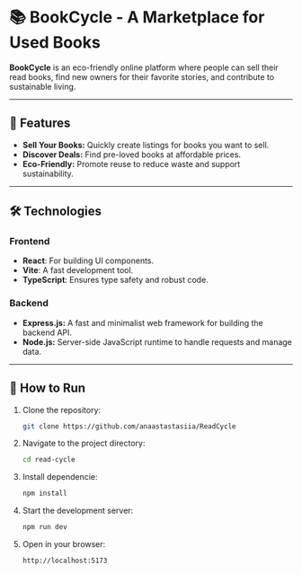 # 📚 BookCycle - A Marketplace for Used Books

**BookCycle** is an eco-friendly online platform where people can sell their read books, find new owners for their favorite stories, and contribute to sustainable living.

---

## 🌟 Features

- **Sell Your Books:** Quickly create listings for books you want to sell.
- **Discover Deals:** Find pre-loved books at affordable prices.
- **Eco-Friendly:** Promote reuse to reduce waste and support sustainability.

---

## 🛠️ Technologies
### Frontend
- **React**: For building UI components.
- **Vite**: A fast development tool.
- **TypeScript**: Ensures type safety and robust code.

### Backend
- **Express.js:** A fast and minimalist web framework for building the backend API.
- **Node.js:** Server-side JavaScript runtime to handle requests and manage data.

---

## 🚀 How to Run

1. Clone the repository:

   ```bash
   git clone https://github.com/anaastastasiia/ReadCycle
   ```

2. Navigate to the project directory:

   ```bash
   cd read-cycle
   ```

3. Install dependencie:

   ```bash
   npm install
   ```

4. Start the development server:

   ```bash
   npm run dev
   ```

5. Open in your browser:
   ```arduino
   http://localhost:5173
   ```
